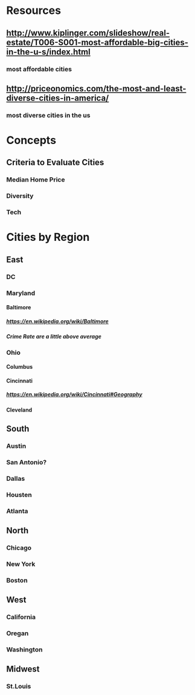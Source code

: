 # Resources
## http://www.kiplinger.com/slideshow/real-estate/T006-S001-most-affordable-big-cities-in-the-u-s/index.html
### most affordable cities
## http://priceonomics.com/the-most-and-least-diverse-cities-in-america/
### most diverse cities in the us
# Concepts
## Criteria to Evaluate Cities
### Median Home Price
### Diversity
### Tech
# Cities by Region
## East
### DC
### Maryland
#### Baltimore
##### https://en.wikipedia.org/wiki/Baltimore
##### Crime Rate are a little above average
### Ohio
#### Columbus
#### Cincinnati
##### https://en.wikipedia.org/wiki/Cincinnati#Geography
#### Cleveland
## South
### Austin
### San Antonio?
### Dallas
### Housten
### Atlanta
## North
### Chicago
### New York
###  Boston
## West
### California
### Oregan
### Washington
## Midwest
### St.Louis
